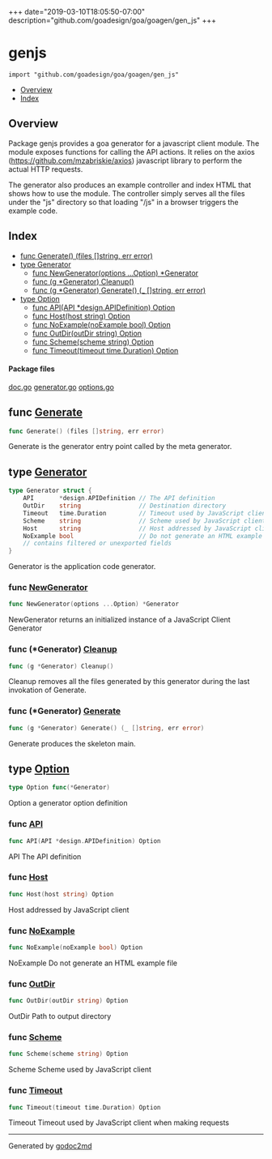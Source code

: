 +++
date="2019-03-10T18:05:50-07:00"
description="github.com/goadesign/goa/goagen/gen_js"
+++


# genjs
`import "github.com/goadesign/goa/goagen/gen_js"`

* [Overview](#pkg-overview)
* [Index](#pkg-index)

## <a name="pkg-overview">Overview</a>
Package genjs provides a goa generator for a javascript client module.
The module exposes functions for calling the API actions. It relies on the
axios (<a href="https://github.com/mzabriskie/axios">https://github.com/mzabriskie/axios</a>) javascript library to perform the actual HTTP requests.

The generator also produces an example controller and index HTML that shows how to use the module.
The controller simply serves all the files under the "js" directory so that loading "/js" in a
browser triggers the example code.




## <a name="pkg-index">Index</a>
* [func Generate() (files []string, err error)](#Generate)
* [type Generator](#Generator)
  * [func NewGenerator(options ...Option) *Generator](#NewGenerator)
  * [func (g *Generator) Cleanup()](#Generator.Cleanup)
  * [func (g *Generator) Generate() (_ []string, err error)](#Generator.Generate)
* [type Option](#Option)
  * [func API(API *design.APIDefinition) Option](#API)
  * [func Host(host string) Option](#Host)
  * [func NoExample(noExample bool) Option](#NoExample)
  * [func OutDir(outDir string) Option](#OutDir)
  * [func Scheme(scheme string) Option](#Scheme)
  * [func Timeout(timeout time.Duration) Option](#Timeout)


#### <a name="pkg-files">Package files</a>
[doc.go](/src/github.com/goadesign/goa/goagen/gen_js/doc.go) [generator.go](/src/github.com/goadesign/goa/goagen/gen_js/generator.go) [options.go](/src/github.com/goadesign/goa/goagen/gen_js/options.go) 





## <a name="Generate">func</a> [Generate](/src/target/generator.go?s=1071:1114#L42)
``` go
func Generate() (files []string, err error)
```
Generate is the generator entry point called by the meta generator.




## <a name="Generator">type</a> [Generator](/src/target/generator.go?s=503:998#L31)
``` go
type Generator struct {
    API       *design.APIDefinition // The API definition
    OutDir    string                // Destination directory
    Timeout   time.Duration         // Timeout used by JavaScript client when making requests
    Scheme    string                // Scheme used by JavaScript client
    Host      string                // Host addressed by JavaScript client
    NoExample bool                  // Do not generate an HTML example file
    // contains filtered or unexported fields
}

```
Generator is the application code generator.







### <a name="NewGenerator">func</a> [NewGenerator](/src/target/generator.go?s=322:369#L20)
``` go
func NewGenerator(options ...Option) *Generator
```
NewGenerator returns an initialized instance of a JavaScript Client Generator





### <a name="Generator.Cleanup">func</a> (\*Generator) [Cleanup](/src/target/generator.go?s=7188:7217#L275)
``` go
func (g *Generator) Cleanup()
```
Cleanup removes all the files generated by this generator during the last invokation of Generate.




### <a name="Generator.Generate">func</a> (\*Generator) [Generate](/src/target/generator.go?s=1915:1969#L72)
``` go
func (g *Generator) Generate() (_ []string, err error)
```
Generate produces the skeleton main.




## <a name="Option">type</a> [Option](/src/target/options.go?s=110:138#L7)
``` go
type Option func(*Generator)
```
Option a generator option definition







### <a name="API">func</a> [API](/src/target/options.go?s=165:207#L10)
``` go
func API(API *design.APIDefinition) Option
```
API The API definition


### <a name="Host">func</a> [Host](/src/target/options.go?s=722:751#L38)
``` go
func Host(host string) Option
```
Host addressed by JavaScript client


### <a name="NoExample">func</a> [NoExample](/src/target/options.go?s=854:891#L45)
``` go
func NoExample(noExample bool) Option
```
NoExample Do not generate an HTML example file


### <a name="OutDir">func</a> [OutDir](/src/target/options.go?s=293:326#L17)
``` go
func OutDir(outDir string) Option
```
OutDir Path to output directory


### <a name="Scheme">func</a> [Scheme](/src/target/options.go?s=593:626#L31)
``` go
func Scheme(scheme string) Option
```
Scheme Scheme used by JavaScript client


### <a name="Timeout">func</a> [Timeout](/src/target/options.go?s=449:491#L24)
``` go
func Timeout(timeout time.Duration) Option
```
Timeout Timeout used by JavaScript client when making requests









- - -
Generated by [godoc2md](http://godoc.org/github.com/davecheney/godoc2md)
